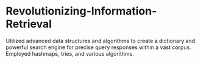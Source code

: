 # Revolutionizing-Information-Retrieval
Utilized advanced data structures and algorithms to create a dictionary and powerful search engine for precise query responses within a vast corpus. Employed hashmaps, tries, and various algorithms.
